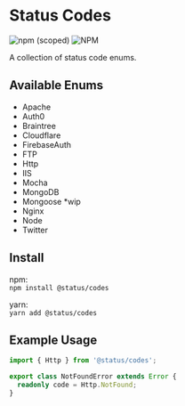 # Status Codes

![npm (scoped)](https://img.shields.io/npm/v/@status/codes.svg)
![NPM](https://img.shields.io/npm/l/@status/codes.svg)

A collection of status code enums.

## Available Enums

- Apache
- Auth0
- Braintree
- Cloudflare
- FirebaseAuth
- FTP
- Http
- IIS
- Mocha
- MongoDB
- Mongoose \*wip
- Nginx
- Node
- Twitter

## Install

npm:  
`npm install @status/codes`

yarn:  
`yarn add @status/codes`

## Example Usage

```typescript
import { Http } from '@status/codes';

export class NotFoundError extends Error {
  readonly code = Http.NotFound;
}
```
